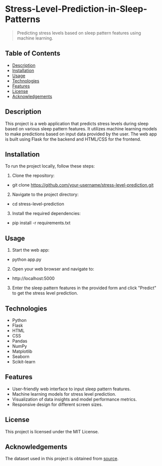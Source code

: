 # Stress-Level-Prediction-in-Sleep-Patterns

> Predicting stress levels based on sleep pattern features using machine learning.

## Table of Contents

- [Description](#description)
- [Installation](#installation)
- [Usage](#usage)
- [Technologies](#technologies)
- [Features](#features)
- [License](#license)
- [Acknowledgements](#acknowledgements)

## Description

This project is a web application that predicts stress levels during sleep based on various sleep pattern features. It utilizes machine learning models to make predictions based on input data provided by the user. The web app is built using Flask for the backend and HTML/CSS for the frontend.

## Installation

To run the project locally, follow these steps:

1. Clone the repository:

- git clone https://github.com/your-username/stress-level-prediction.git

2. Navigate to the project directory:

- cd stress-level-prediction

3. Install the required dependencies:

- pip install -r requirements.txt


## Usage

1. Start the web app:

- python app.py

2. Open your web browser and navigate to:

- http://localhost:5000
3. Enter the sleep pattern features in the provided form and click "Predict" to get the stress level prediction.

## Technologies

- Python
- Flask
- HTML
- CSS
- Pandas
- NumPy
- Matplotlib
- Seaborn
- Scikit-learn

## Features

- User-friendly web interface to input sleep pattern features.
- Machine learning models for stress level prediction.
- Visualization of data insights and model performance metrics.
- Responsive design for different screen sizes.


## License

This project is licensed under the MIT License.

## Acknowledgements

The dataset used in this project is obtained from [source]([link-to-dataset](https://www.kaggle.com/datasets/laavanya/human-stress-detection-in-and-through-sleep)).




